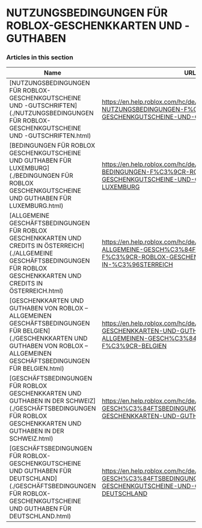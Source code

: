 # NUTZUNGSBEDINGUNGEN FÜR ROBLOX-GESCHENKKARTEN UND -GUTHABEN  
### Articles in this section
Name|URL
-|-
[NUTZUNGSBEDINGUNGEN FÜR ROBLOX-GESCHENKGUTSCHEINE UND -GUTSCHRIFTEN](./NUTZUNGSBEDINGUNGEN FÜR ROBLOX-GESCHENKGUTSCHEINE UND -GUTSCHRIFTEN.html) |https://en.help.roblox.com/hc/de/articles/12808609433108-NUTZUNGSBEDINGUNGEN-F%C3%9CR-ROBLOX-GESCHENKGUTSCHEINE-UND-GUTSCHRIFTEN
[BEDINGUNGEN FÜR ROBLOX GESCHENKGUTSCHEINE UND GUTHABEN FÜR LUXEMBURG](./BEDINGUNGEN FÜR ROBLOX GESCHENKGUTSCHEINE UND GUTHABEN FÜR LUXEMBURG.html) |https://en.help.roblox.com/hc/de/articles/19415249753492-BEDINGUNGEN-F%C3%9CR-ROBLOX-GESCHENKGUTSCHEINE-UND-GUTHABEN-F%C3%9CR-LUXEMBURG
[ALLGEMEINE GESCHÄFTSBEDINGUNGEN FÜR ROBLOX GESCHENKKARTEN UND CREDITS IN ÖSTERREICH](./ALLGEMEINE GESCHÄFTSBEDINGUNGEN FÜR ROBLOX GESCHENKKARTEN UND CREDITS IN ÖSTERREICH.html) |https://en.help.roblox.com/hc/de/articles/18777567633940-ALLGEMEINE-GESCH%C3%84FTSBEDINGUNGEN-F%C3%9CR-ROBLOX-GESCHENKKARTEN-UND-CREDITS-IN-%C3%96STERREICH
[GESCHENKKARTEN UND GUTHABEN VON ROBLOX – ALLGEMEINEN GESCHÄFTSBEDINGUNGEN FÜR BELGIEN](./GESCHENKKARTEN UND GUTHABEN VON ROBLOX – ALLGEMEINEN GESCHÄFTSBEDINGUNGEN FÜR BELGIEN.html) |https://en.help.roblox.com/hc/de/articles/17176205333652-GESCHENKKARTEN-UND-GUTHABEN-VON-ROBLOX-ALLGEMEINEN-GESCH%C3%84FTSBEDINGUNGEN-F%C3%9CR-BELGIEN
[GESCHÄFTSBEDINGUNGEN FÜR ROBLOX GESCHENKKARTEN UND GUTHABEN IN DER SCHWEIZ](./GESCHÄFTSBEDINGUNGEN FÜR ROBLOX GESCHENKKARTEN UND GUTHABEN IN DER SCHWEIZ.html) |https://en.help.roblox.com/hc/de/articles/16756334123028-GESCH%C3%84FTSBEDINGUNGEN-F%C3%9CR-ROBLOX-GESCHENKKARTEN-UND-GUTHABEN-IN-DER-SCHWEIZ
[GESCHÄFTSBEDINGUNGEN FÜR ROBLOX-GESCHENKGUTSCHEINE UND GUTHABEN FÜR DEUTSCHLAND](./GESCHÄFTSBEDINGUNGEN FÜR ROBLOX-GESCHENKGUTSCHEINE UND GUTHABEN FÜR DEUTSCHLAND.html) |https://en.help.roblox.com/hc/de/articles/16724481503124-GESCH%C3%84FTSBEDINGUNGEN-F%C3%9CR-ROBLOX-GESCHENKGUTSCHEINE-UND-GUTHABEN-F%C3%9CR-DEUTSCHLAND